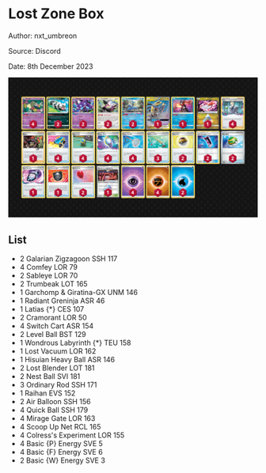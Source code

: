 # Lost Zone Box

Author: nxt_umbreon

Source: Discord

Date: 8th December 2023

![decklist](../../images/PAR/Lost%20Zone%20Box/3-%20Lost%20Zone%20Box.png)

## List

* 2 Galarian Zigzagoon SSH 117
* 4 Comfey LOR 79
* 2 Sableye LOR 70
* 2 Trumbeak LOT 165
* 1 Garchomp & Giratina-GX UNM 146
* 1 Radiant Greninja ASR 46
* 1 Latias {*} CES 107
* 2 Cramorant LOR 50
* 4 Switch Cart ASR 154
* 2 Level Ball BST 129
* 1 Wondrous Labyrinth {*} TEU 158
* 1 Lost Vacuum LOR 162
* 1 Hisuian Heavy Ball ASR 146
* 2 Lost Blender LOT 181
* 2 Nest Ball SVI 181
* 3 Ordinary Rod SSH 171
* 1 Raihan EVS 152
* 2 Air Balloon SSH 156
* 4 Quick Ball SSH 179
* 4 Mirage Gate LOR 163
* 4 Scoop Up Net RCL 165
* 4 Colress's Experiment LOR 155
* 4 Basic {P} Energy SVE 5
* 4 Basic {F} Energy SVE 6
* 2 Basic {W} Energy SVE 3
